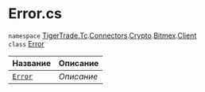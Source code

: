 
# Error.cs
`namespace` [TigerTrade.Tc](../../../../../../TigerTrade.Tc.md).[Connectors](../../../../../../TigerTrade.Tc/Connectors.md).[Crypto](../../../../../../TigerTrade.Tc/Connectors/Crypto.md).[Bitmex](../../../../../../TigerTrade.Tc/Connectors/Crypto/Bitmex.md).[Client](../../../../../../TigerTrade.Tc/Connectors/Crypto/Bitmex/Client.md)  
    `class` [Error](../Error.cs.md)

| Название | Описание |
| --- | --- |
| [`Error`](./Методы/Error.md) | *Описание* |
